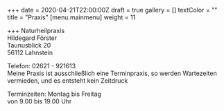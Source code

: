 +++
date = 2020-04-21T22:00:00Z
draft = true
gallery = []
textColor = ""
title = "Praxis"
[menu.mainmenu]
weight = 11

+++
Naturheilpraxis  
Hildegard Förster  
Taunusblick 20  
56112 Lahnstein

Telefon: 02621 - 921613  
Meine Praxis ist ausschließlich eine Terminpraxis, so werden Wartezeiten vermieden, und es entsteht kein Zeitdruck

Terminzeiten: Montag bis Freitag  
von 9.00 bis 19.00 Uhr